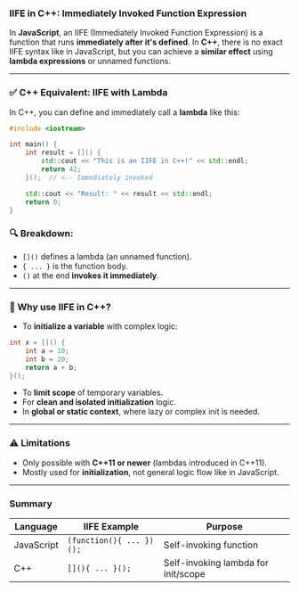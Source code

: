 ### IIFE in C++: Immediately Invoked Function Expression

In **JavaScript**, an IIFE (Immediately Invoked Function Expression) is a function that runs **immediately after it's defined**. In **C++**, there is no exact IIFE syntax like in JavaScript, but you can achieve a **similar effect** using **lambda expressions** or unnamed functions.

---

### ✅ C++ Equivalent: IIFE with Lambda

In C++, you can define and immediately call a **lambda** like this:

```cpp
#include <iostream>

int main() {
    int result = []() {
        std::cout << "This is an IIFE in C++!" << std::endl;
        return 42;
    }();  // <-- Immediately invoked

    std::cout << "Result: " << result << std::endl;
    return 0;
}
```

### 🔍 Breakdown:

* `[]()` defines a lambda (an unnamed function).
* `{ ... }` is the function body.
* `()` at the end **invokes it immediately**.

---

### 📌 Why use IIFE in C++?

* To **initialize a variable** with complex logic:

```cpp
int x = []() {
    int a = 10;
    int b = 20;
    return a + b;
}();
```

* To **limit scope** of temporary variables.
* For **clean and isolated initialization** logic.
* In **global or static context**, where lazy or complex init is needed.

---

### ⚠️ Limitations

* Only possible with **C++11 or newer** (lambdas introduced in C++11).
* Mostly used for **initialization**, not general logic flow like in JavaScript.

---

### Summary

| Language   | IIFE Example             | Purpose                             |
| ---------- | ------------------------ | ----------------------------------- |
| JavaScript | `(function(){ ... })();` | Self-invoking function              |
| C++        | `[](){ ... }();`         | Self-invoking lambda for init/scope |

